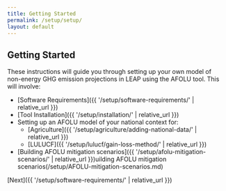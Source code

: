 ```yaml
---
title: Getting Started
permalink: /setup/setup/
layout: default
---
```


## Getting Started

These instructions will guide you through setting up your own model of non-energy GHG emission projections in LEAP using the AFOLU tool. This will involve:
- [Software Requirements]({{ '/setup/software-requirements/' | relative_url }})
- [Tool Installation]({{ '/setup/installation/' | relative_url }})
- Setting up an AFOLU model of your national context for:
  - [Agriculture]({{ '/setup/agriculture/adding-national-data/' | relative_url }})
  - [LULUCF]({{ '/setup/lulucf/gain-loss-method/' | relative_url }})
- [Building AFOLU mitigation scenarios]({{ '/setup/afolu-mitigation-scenarios/' | relative_url }})uilding AFOLU mitigation scenarios(/setup/AFOLU-mitigation-scenarios.md)

[Next]({{ '/setup/software-requirements/' | relative_url }})
